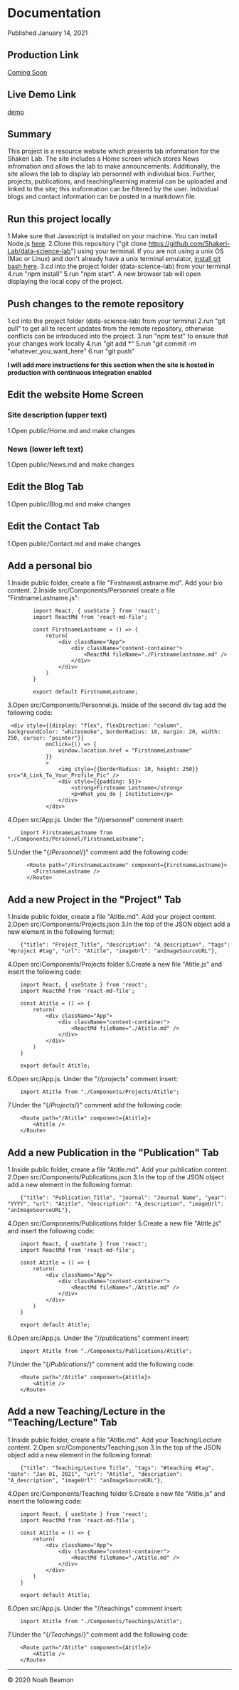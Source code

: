 # Documentation

Published January 14, 2021


## Production Link

<a target="_blank" href="">Coming Soon</a>

## Live Demo Link

<a target="_blank" href="https://shakerilab.herokuapp.com/">demo</a>

## Summary

This project is a resource website which presents lab information for the Shakeri Lab. The site includes a Home screen which stores News infromation and allows the lab to make announcements. Additionally, the site allows the lab to display lab personnel with individual bios. Further, projects, publications, and teaching/learning material can be uploaded and linked to the site; this insformation can be filtered by the user. Individual blogs and contact information can be posted in a markdown file.

## Run this project locally

1.Make sure that Javascript is installed on your machine. You can install Node.js <a target="_blank" href="https://nodejs.org/en/">here</a>. 
2.Clone this repository ("git clone https://github.com/Shakeri-Lab/data-science-lab") using your terminal. If you are not using a unix OS (Mac or Linux) and don't already have a unix terminal emulator, <a target="_blank" href="https://git-scm.com/downloads">install git bash here</a>.
3.cd into the project folder (data-science-lab) from your terminal
4.run "npm install"
5.run "npm start". A new browser tab will open displaying the local copy of the project.

## Push changes to the remote repository

1.cd into the project folder (data-science-lab) from your terminal
2.run "git pull" to get all te recent updates from the remote repository, otherwise conflicts can be introduced into the project.
3.run "npm test" to ensure that your changes work locally
4.run "git add *"
5.run "git commit -m "whatever_you_want_here"
6.run "git push"

**I will add more instructions for this section when the site is hosted in production with continuous integration enabled**

## Edit the website Home Screen
### Site description (upper text)

1.Open public/Home.md and make changes

### News (lower left text)

1.Open public/News.md and make changes

## Edit the Blog Tab

1.Open public/Blog.md and make changes

## Edit the Contact Tab

1.Open public/Contact.md and make changes

## Add a personal bio

1.Inside public folder, create a file "FirstnameLastname.md". Add your bio content.
2.Inside src/Components/Personnel create a file "FirstnameLastname.js":

            import React, { useState } from 'react';
            import ReactMd from 'react-md-file';

            const FirstnameLastname = () => {
                return(
                    <div className="App">
                        <div className="content-container">
                            <ReactMd fileName="./Firstnamelastname.md" />
                        </div>
                    </div>
                )
            }

            export default FirstnameLastname; 

3.Open src/Components/Personnel.js. Inside of the second div tag add the following code:

     <div style={{display: "flex", flexDirection: "column", backgroundColor: "whitesmoke", borderRadius: 10, margin: 20, width: 250, cursor: "pointer"}}
                onClick={() => {
                    window.location.href = "FirstnameLastname"
                }}
                >
                    <img style={{borderRadius: 10, height: 250}} src="A_Link_To_Your_Profile_Pic" />
                    <div style={{padding: 5}}>
                        <strong>Firstname Lastname</strong>
                        <p>What_you_do | Institution</p>
                    </div>
                </div>

4.Open src/App.js. Under the "//personnel" comment insert:

        import FirstnameLastname from "./Components/Personnel/FirstnameLastname"; 

5.Under the "{/*Personnel*/}" comment add the following code:

          <Route path="/FirstnameLastname" component={FirstnameLastname}>
            <FirstnameLastname />
          </Route>

## Add a new Project in the "Project" Tab

1.Inside public folder, create a file "Atitle.md". Add your project content.
2.Open src/Components/Projects.json
3.In the top of the JSON object add a new element in the following format:

        {"title": "Project_Title", "description": "A_description", "tags": "#project #tag", "url": "Atitle", "imageUrl": "anImageSourceURL"},
    
4.Open src/Components/Projects folder
5.Create a new file "Atitle.js" and insert the following code:

        import React, { useState } from 'react';
        import ReactMd from 'react-md-file';

        const Atitle = () => {
            return(
                <div className="App">
                    <div className="content-container">
                        <ReactMd fileName="./Atitle.md" />
                    </div>
                </div>
            )
        }

        export default Atitle; 

6.Open src/App.js. Under the "//projects" comment insert:

        import Atitle from "./Components/Projects/Atitle"; 

7.Under the "{/*Projects*/}" comment add the following code:

        <Route path="/Atitle" component={Atitle}>
            <Atitle />
        </Route>

## Add a new Publication in the "Publication" Tab

1.Inside public folder, create a file "Atitle.md". Add your publication content.
2.Open src/Components/Publications.json
3.In the top of the JSON object add a new element in the following format:

        {"title": "Publication_Title", "journal": "Journal Name", "year": "YYYY", "url": "Atitle", "description": "A_description", "imageUrl": "anImageSourceURL"},
    
4.Open src/Components/Publications folder
5.Create a new file "Atitle.js" and insert the following code:

        import React, { useState } from 'react';
        import ReactMd from 'react-md-file';

        const Atitle = () => {
            return(
                <div className="App">
                    <div className="content-container">
                        <ReactMd fileName="./Atitle.md" />
                    </div>
                </div>
            )
        }

        export default Atitle; 

6.Open src/App.js. Under the "//publications" comment insert:

        import Atitle from "./Components/Publications/Atitle"; 

7.Under the "{/*Publications*/}" comment add the following code:

        <Route path="/Atitle" component={Atitle}>
            <Atitle />
        </Route>

## Add a new Teaching/Lecture in the "Teaching/Lecture" Tab

1.Inside public folder, create a file "Atitle.md". Add your Teaching/Lecture content.
2.Open src/Components/Teaching.json
3.In the top of the JSON object add a new element in the following format:

        {"title": "Teaching/Lecture Title", "tags": "#teaching #tag", "date": "Jan 01, 2021", "url": "Atitle", "description": "A_description", "imageUrl": "anImageSourceURL"},
    
4.Open src/Components/Teaching folder
5.Create a new file "Atitle.js" and insert the following code:

        import React, { useState } from 'react';
        import ReactMd from 'react-md-file';

        const Atitle = () => {
            return(
                <div className="App">
                    <div className="content-container">
                        <ReactMd fileName="./Atitle.md" />
                    </div>
                </div>
            )
        }

        export default Atitle; 

6.Open src/App.js. Under the "//teachings" comment insert:

        import Atitle from "./Components/Teachings/Atitle"; 

7.Under the "{/*Teachings*/}" comment add the following code:

        <Route path="/Atitle" component={Atitle}>
            <Atitle />
        </Route>

<hr></hr>

© 2020 Noah Beamon